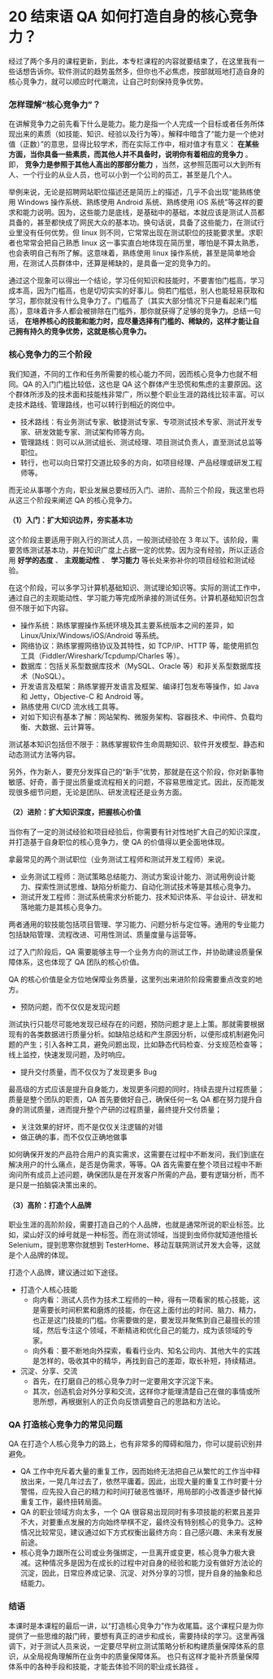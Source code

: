 # 20 结束语 QA 如何打造自身的核心竞争力？

经过了两个多月的课程更新，到此，本专栏课程的内容就要结束了，在这里我有一些话想告诉你。软件测试的趋势虽然多，但你也不必焦虑，按部就班地打造自身的核心竞争力，就可以顺应时代潮流，让自己时刻保持竞争优势。

### 怎样理解“核心竞争力”？

在讲解竞争力之前先看下什么是能力。能力是指一个人完成一个目标或者任务所体现出来的素质（如技能、知识、经验以及行为等）。解释中暗含了“能力是一个绝对值（正数）”的意思，显得比较学术，而在实际工作中，相对值才有意义： **在某些方面，当你具备一些素质，而其他人并不具备时，说明你有着相应的竞争力** 。即， **竞争力是参照于其他人高出的那部分能力** ，当然，这参照范围可以大到所有人、一个行业的从业人员，也可以小到一个公司的员工，甚至是几个人。

举例来说，无论是招聘网站职位描述还是简历上的描述，几乎不会出现“能熟练使用 Windows 操作系统、熟练使用 Android 系统、熟练使用 iOS 系统”等这样的要求和能力说明。因为，这些能力是底线，是基础中的基础，本就应该是测试人员都具备的，甚至都快成了网民大众的基本功。换句话说，具备了这些能力，在测试行业里没有任何优势。但 linux 则不同，它常常出现在测试职位的技能要求里。求职者也常常会把自己熟悉 linux 这一事实直白地体现在简历里，哪怕是不算太熟悉，也会表明自己有所了解。这意味着，熟练使用 linux 操作系统，甚至是简单地会用，在测试人员群体中，还算是稀缺的，是具备一定的竞争力的。

通过这个现象可以得出一个结论，学习任何知识和技能时，不要害怕门槛高，学习成本高，因为门槛高，也是切切实实的好事儿。倘若门槛低，别人也能轻易获取和学习，那你就没有什么竞争力了。门槛高了（其实大部分情况下只是看起来门槛高），意味着许多人都会被排除在门槛外，那你就获得了足够的竞争力。总结一句话， **在培养核心的技能和能力时，应尽量选择有门槛的、稀缺的，这样才能让自己拥有持久的竞争优势，这就是核心竞争力。**

### 核心竞争力的三个阶段

我们知道，不同的工作和任务所需要的核心能力不同，因而核心竞争力也就不相同。QA 的入门门槛比较低，这也是 QA 这个群体产生恐慌和焦虑的主要原因。这个群体所涉及的技术面和技能栈非常广，所以整个职业生涯的路线比较丰富。可以走技术路线、管理路线，也可以转行到相近的岗位中。

- 技术路线：有业务测试专家、敏捷测试专家、专项测试技术专家、测试开发专家、研发效能专家、测试架构师等方向。
- 管理路线：则可以从测试组长、测试经理、项目测试负责人，直至测试总监等职位。
- 转行，也可以向日常打交道比较多的方向，如项目经理、产品经理或研发工程师等。

而无论从事哪个方向，职业发展总要经历入门、进阶、高阶三个阶段，我这里也将从这三个阶段来阐述 QA 的核心竞争力。

#### （1）入门：扩大知识边界，夯实基本功

这个阶段主要适用于刚入行的测试人员，一般测试经验在 3 年以下。该阶段，需要苦练测试基本功，并在知识广度上占据一定的优势。因为没有经验，所以正适合用 **好学的态度** 、 **主观能动性** 、 **学习能力** 等长处来弥补你的项目经验和测试经验。

在这个阶段，可以多学习计算机基础知识、测试理论知识等。实际的测试工作中，通过自己的主观能动性、学习能力等完成所承接的测试任务。计算机基础知识包含但不限于如下内容。

- 操作系统：熟练掌握操作系统环境及其主要系统版本之间的差异，如Linux/Unix/Windows/iOS/Android 等系统。
- 网络协议：熟练掌握网络协议及其特性，如 TCP/IP、HTTP 等，能使用抓包工具（Fiddler/Wireshark/Tcpdump/Charles 等）。
- 数据库：包括关系型数据库技术（MySQL、Oracle 等）和非关系型数据库技术（NoSQL）。
- 开发语言及框架：熟练掌握开发语言及框架、编译打包发布等操作，如 Java 和 Jetty，Objective-C 和 Android 等。
- 熟练使用 CI/CD 流水线工具等。
- 对如下知识有基本了解：网站架构、微服务架构、容器技术、中间件、负载均衡、大数据、云计算等。

测试基本知识包括但不限于：熟练掌握软件生命周期知识、软件开发模型、静态和动态测试方法等内容。

另外，作为新人，要充分发挥自己的“新手”优势，那就是在这个阶段，你对新事物敏感、好奇，善于提出质量或流程相关的问题，不容易思维定式。因此，反而能发现很多细节问题，无论是团队、研发流程还是业务方面。

#### （2）进阶：扩大知识深度，把握核心价值

当你有了一定的测试经验和项目经验后，你需要有针对性地扩大自己的知识深度，并打造基于自身职位的核心竞争力，使 QA 的价值得以更全面地体现。

拿最常见的两个测试职位（业务测试工程师和测试开发工程师）来说。

- 业务测试工程师：测试策略总结能力、测试方案设计能力、测试用例设计能力、探索性测试思维、缺陷分析能力、自动化测试技术等是其核心竞争力。
- 测试开发工程师：测试系统需求分析能力、技术知识体系、平台设计、研发和落地能力是其核心竞争力。

两者通用的软技能包括项目管理、学习能力、问题分析与定位等。通用的专业能力包括缺陷管理、流程改进、可用性测试、质量度量与运营等。

过了入门阶段后，QA 需要能够主导一个业务方向的测试工作，并协助建设质量保障体系，这也体现了 QA 团队的核心价值。

QA 的核心价值是全方位地保障业务质量，这里列出来进阶阶段需要重点改变的地方。

- 预防问题，而不仅仅是发现问题

测试执行只能尽可能地发现已经存在的问题，预防问题才是上上策。那就需要根据现有的各类数据进行质量分析。如缺陷总结和产生原因分析，以便形成机制避免问题的产生；引入各种工具，避免问题出现，比如静态代码检查、分支规范检查等；线上监控，快速发现问题，及时响应。

- 提升交付质量，而不仅仅为了发现更多 Bug

最高级的方式应该是提升自身能力，发现更多问题的同时，持续去提升过程质量；质量是整个团队的职责，QA 首先要做好自己，确保任何一名 QA 都在努力提升自身的测试质量，进而提升整个产研的过程质量，最终提升交付质量；

- 关注效果的好坏，而不是仅仅关注逻辑的对错
- 做正确的事，而不仅仅正确地做事

如何确保开发的产品符合用户的真实需求，这需要在过程中不断发问，我们到底在解决用户的什么痛点，是否是伪需求，等等。QA 首先需要在整个项目过程中不断询问所有成员上述问题，确保团队是在开发客户所需的产品，要有逻辑分析，而不是只是一拍脑袋决策出来的。

#### （3）高阶：打造个人品牌

职业生涯的高阶阶段，需要打造自己的个人品牌，也就是通常所说的职业标签。比如，梁山好汉的绰号就是一种标签。而在测试领域，当提到虫师你就知道他擅长 Selenium，提到思寒你就想到 TesterHome、移动互联网测试开发大会等，这就是个人品牌的体现。

打造个人品牌，建议通过如下途径。

- 打造个人核心技能
  - 向内看：测试人员作为技术工程师的一种，得有一项看家的核心技能，这是需要长时间积累和磨炼的技能，你在这上面付出的时间、脑力、精力，也正是这门技能的门槛。你需要做的是，要发现并聚焦到自己最擅长的领域，然后专注这个领域，不断精进和优化自己的能力，成为该领域的专家。
  - 向外看：要不断地向外探索，看看行业内、知名公司内、其他大牛的实践是怎样的，吸收其中的精华，再找到自己的差距，取长补短，持续精进。
- 沉淀、分享、交流
  - 首先，在打磨自己的核心竞争力时一定要用文字沉淀下来。
  - 其次，创造机会对外分享和交流，这样你才能理清楚自己在做的事情或所思所想，再根据别人的正负向反馈调整自己的思路和方法论。

### QA 打造核心竞争力的常见问题

QA 在打造个人核心竞争力的路上，也有非常多的障碍和阻力，你可以提前识别并避免。

- QA 工作中充斥着大量的重复工作，因而始终无法把自己从繁忙的工作当中释放出来，一晃几年过去了，依然平庸着。因此，出现大量的重复工作时要十分警惕，应先投入自己的精力和时间打破恶性循环，用局部的小改善逐步替代掉重复工作，最终扭转局面。
- QA 的职业领域方向太多，一个 QA 很容易出现同时有多项技能的积累且差异不大，对要重点发展的方向始终举棋不定，最终没有特别核心的竞争力。这种情况比较常见，建议通过如下方式权衡出最终方向：自己感兴趣、未来有发展前途。
- 核心竞争力跟所在公司或业务强绑定，一旦离开或变更，核心竞争力极大衰减。这种情况多是因为在成长的过程中对自身的经验和能力没有做好方法论的沉淀，因此，日常应养成记录、沉淀、对外分享的习惯，提升自身的抽象和总结能力。

### 结语

本课时是本课程的最后一讲，以“打造核心竞争力”作为收尾篇。这个课程只是为你提供了一些思维的敲门砖，要想有真正的进步和成长，需要持续的学习。这里再强调下，对于测试人员来说，一定要尽早树立测试策略分析和构建质量保障体系的意识，从全局视角理解所在业务中的质量保障体系。 也只有这样才能补齐质量保障体系中的各种手段和技能，才能去体验不同的职业成长路径 。
